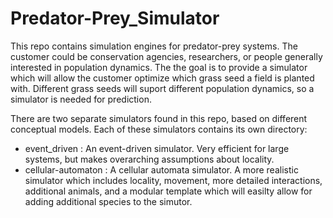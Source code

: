 # Predator-Prey_Simulator

This repo contains simulation engines for predator-prey systems.  The customer could be conservation agencies, researchers, or people generally interested in population dynamics.  The the goal is to provide a simulator which will allow the customer optimize which grass seed a field is planted with.  Different grass seeds will suport different population dynamics, so a simulator is needed for prediction.

There are two separate simulators found in this repo, based on different conceptual models.  Each of these simulators contains its own directory:
* event_driven : An event-driven simulator. Very efficient for large systems, but makes overarching assumptions about locality.
* cellular-automaton : A cellular automata simulator.  A more realistic simulator which includes locality, movement, more detailed interactions, additional animals, and a modular template which will easilty allow for adding additional species to the simutor.

